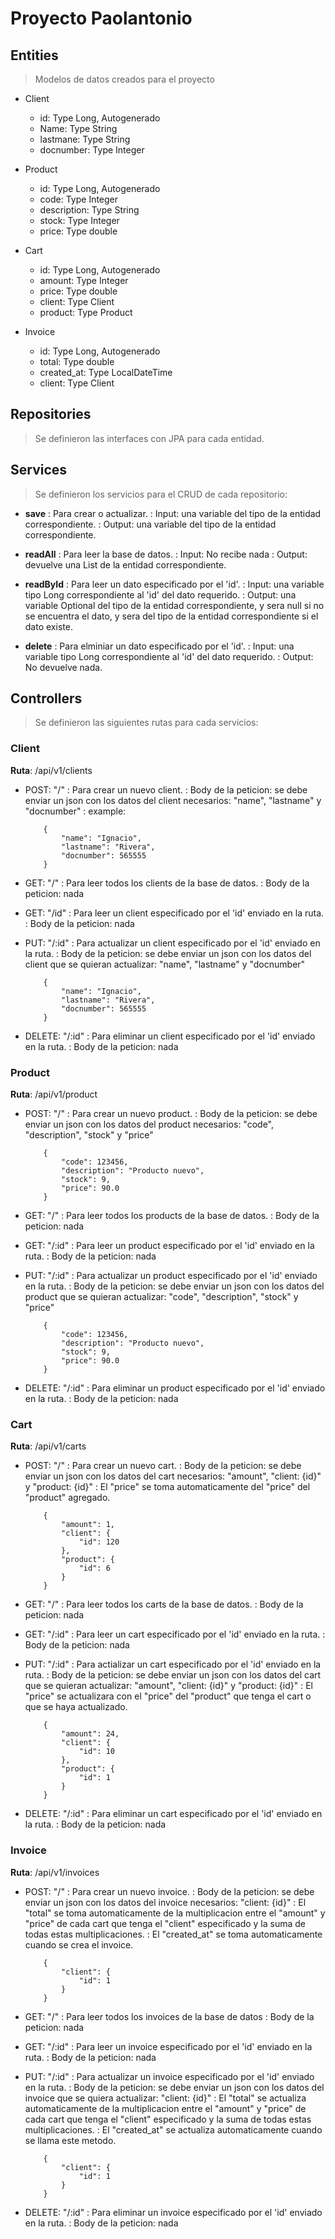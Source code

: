 # Proyecto Paolantonio

## Entities
  >Modelos de datos creados para el proyecto

- Client
    - id: Type Long, Autogenerado
    - Name: Type String
    - lastmane: Type String
    - docnumber: Type Integer

- Product
    - id: Type Long, Autogenerado
    - code: Type Integer
    - description: Type String
    - stock: Type Integer
    - price: Type double

- Cart
    - id: Type Long, Autogenerado
    - amount: Type Integer
    - price: Type double
    - client: Type Client
    - product: Type Product

- Invoice
    - id: Type Long, Autogenerado
    - total: Type double
    - created_at: Type LocalDateTime
    - client: Type Client

## Repositories
  >Se definieron las interfaces con JPA para cada entidad.

## Services
  >Se definieron los servicios para el CRUD de cada repositorio:

- **save**
: Para crear o actualizar.
: Input: una variable del tipo de la entidad correspondiente.
: Output: una variable del tipo de la entidad correspondiente.

- **readAll**
: Para leer la base de datos.
: Input: No recibe nada
: Output: devuelve una List<Entidad> de la entidad correspondiente.

- **readById**
: Para leer un dato especificado por el 'id'.
: Input: una variable tipo Long correspondiente al 'id' del dato requerido.
: Output: una variable Optional<Entidad> del tipo de la entidad correspondiente, y sera null si no se encuentra el dato, y sera del tipo de la entidad correspondiente si el dato existe.

- **delete** 
: Para elminiar un dato especificado por el 'id'.
: Input: una variable tipo Long correspondiente al 'id' del dato requerido.
: Output: No devuelve nada.

## Controllers
  >Se definieron las siguientes rutas para cada servicios:

### Client
**Ruta**: /api/v1/clients

- POST: "/"
    : Para crear un nuevo client.
    : Body de la peticion: se debe enviar un json con los datos del client necesarios: "name", "lastname" y "docnumber"
    : example:

    ```
        {
            "name": "Ignacio",
            "lastname": "Rivera",
            "docnumber": 565555
        }
    ```

- GET: "/"
    : Para leer todos los clients de la base de datos.
    : Body de la peticion: nada

- GET: "/id"
    : Para leer un client especificado por el 'id' enviado en la ruta.
    : Body de la peticion: nada

- PUT: "/:id"
    : Para actualizar un client especificado por el 'id' enviado en la ruta.
    : Body de la peticion: se debe enviar un json con los datos del client que se quieran actualizar: "name", "lastname" y "docnumber"

    ```
        {
            "name": "Ignacio",
            "lastname": "Rivera",
            "docnumber": 565555
        }
    ```

- DELETE: "/:id"
    : Para eliminar un client especificado por el 'id' enviado en la ruta.
    : Body de la peticion: nada

### Product
**Ruta**: /api/v1/product

- POST: "/"
    : Para crear un nuevo product.
    : Body de la peticion: se debe enviar un json con los datos del product necesarios: "code", "description", "stock" y "price"

    ```
        {
            "code": 123456,
            "description": "Producto nuevo",
            "stock": 9,
            "price": 90.0
        }
    ```

- GET: "/"
    : Para leer todos los products de la base de datos.
    : Body de la peticion: nada

- GET: "/:id"
    : Para leer un product especificado por el 'id' enviado en la ruta.
    : Body de la peticion: nada

- PUT: "/:id"
    : Para actualizar un product especificado por el 'id' enviado en la ruta.
    : Body de la peticion: se debe enviar un json con los datos del product que se quieran actualizar: "code", "description", "stock" y "price"

    ```
        {
            "code": 123456,
            "description": "Producto nuevo",
            "stock": 9,
            "price": 90.0
        }
    ```

- DELETE: "/:id"
    : Para eliminar un product especificado por el 'id' enviado en la ruta.
    : Body de la peticion: nada

### Cart
**Ruta**: /api/v1/carts

- POST: "/"
    : Para crear un nuevo cart.
    : Body de la peticion: se debe enviar un json con los datos del cart necesarios: "amount", "client: {id}" y "product: {id}"
    : El "price" se toma automaticamente del "price" del "product" agregado.

    ```
        {
            "amount": 1,
            "client": {
                "id": 120
            },
            "product": {
                "id": 6
            }
        }
    ```

- GET: "/"
    : Para leer todos los carts de la base de datos.
    : Body de la peticion: nada

- GET: "/:id"
    : Para leer un cart especificado por el 'id' enviado en la ruta.
    : Body de la peticion: nada

- PUT: "/:id"
    : Para actializar un cart especificado por el 'id' enviado en la ruta.
    : Body de la peticion: se debe enviar un json con los datos del cart que se quieran actualizar: "amount", "client: {id}" y "product: {id}"
    : El "price" se actualizara con el "price" del "product" que tenga el cart o que se haya actualizado.

    ```
        {
            "amount": 24,
            "client": {
                "id": 10
            },
            "product": {
                "id": 1
            }
        }
    ```

- DELETE: "/:id"
    : Para eliminar un cart especificado por el 'id' enviado en la ruta.
    : Body de la peticion: nada

### Invoice
**Ruta**: /api/v1/invoices

- POST: "/"
    : Para crear un nuevo invoice.
    : Body de la peticion: se debe enviar un json con los datos del invoice necesarios: "client: {id}"
    : El "total" se toma automaticamente de la multiplicacion entre el "amount" y "price" de cada cart que tenga el "client" especificado y la suma de todas estas multiplicaciones.
    : El "created_at" se toma automaticamente cuando se crea el invoice.

    ```
        {
            "client": {
                "id": 1
            }
        }
    ```

- GET: "/"
    : Para leer todos los invoices de la base de datos
    : Body de la peticion: nada

- GET: "/:id"
    : Para leer un invoice especificado por el 'id' enviado en la ruta.
    : Body de la peticion: nada

- PUT: "/:id"
    : Para actualizar un invoice especificado por el 'id' enviado en la ruta.
    : Body de la peticion: se debe enviar un json con los datos del invoice que se quiera actualizar: "client: {id}"
    : El "total" se actualiza automaticamente de la multiplicacion entre el "amount" y "price" de cada cart que tenga el "client" especificado y la suma de todas estas multiplicaciones.
    : El "created_at" se actualiza automaticamente cuando se llama este metodo.

    ```
        {
            "client": {
                "id": 1
            }
        }
    ```

- DELETE: "/:id"
    : Para eliminar un invoice especificado por el 'id' enviado en la ruta.
    : Body de la peticion: nada
